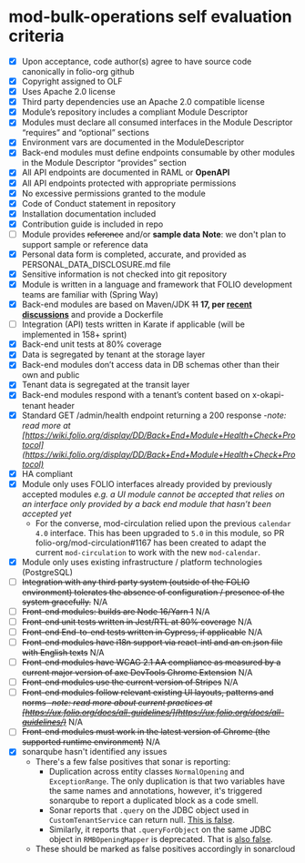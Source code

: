 # mod-bulk-operations self evaluation criteria

- [x] Upon acceptance, code author(s) agree to have source code canonically in folio-org github
- [x] Copyright assigned to OLF
- [x] Uses Apache 2.0 license
- [x] Third party dependencies use an Apache 2.0 compatible license
- [x] Module’s repository includes a compliant Module Descriptor
- [x] Modules must declare all consumed interfaces in the Module Descriptor “requires” and “optional” sections
- [x] Environment vars are documented in the ModuleDescriptor
- [x] Back-end modules must define endpoints consumable by other modules in the Module Descriptor “provides” section
- [x] All API endpoints are documented in RAML or **OpenAPI**
- [x] All API endpoints protected with appropriate permissions
- [x] No excessive permissions granted to the module
- [x] Code of Conduct statement in repository
- [x] Installation documentation included
- [x] Contribution guide is included in repo
- [ ] Module provides ~~reference~~ and/or **sample data** **Note**: we don't plan to support sample or reference data
- [x] Personal data form is completed, accurate, and provided as PERSONAL_DATA_DISCLOSURE.md file
- [x] Sensitive information is not checked into git repository
- [x] Module is written in a language and framework that FOLIO development teams are familiar with
      (Spring Way)
- [x] Back-end modules are based on Maven/JDK ~~11~~ **17, per
      [recent discussions](https://folio-project.slack.com/archives/C58TABALV/p1658913892197899?thread_ts=1658334995.769609&cid=C58TABALV)**
      and provide a Dockerfile
- [ ] Integration (API) tests written in Karate if applicable (will be implemented in 158+ sprint)
- [x] Back-end unit tests at 80% coverage
- [x] Data is segregated by tenant at the storage layer
- [x] Back-end modules don’t access data in DB schemas other than their own and public
- [x] Tenant data is segregated at the transit layer
- [x] Back-end modules respond with a tenant’s content based on x-okapi-tenant header
- [x] Standard GET /admin/health endpoint returning a 200 response -_note: read more at
      [https://wiki.folio.org/display/DD/Back+End+Module+Health+Check+Protocol](https://wiki.folio.org/display/DD/Back+End+Module+Health+Check+Protocol)_
- [x] HA compliant
- [x] Module only uses FOLIO interfaces already provided by previously accepted modules _e.g. a UI
      module cannot be accepted that relies on an interface only provided by a back end module that
      hasn’t been accepted yet_
  - For the converse, mod-circulation relied upon the previous `calendar 4.0` interface. This has
    been upgraded to `5.0` in this module, so PR folio-org/mod-circulation#1167 has been created to
    adapt the current `mod-circulation` to work with the new `mod-calendar`.
- [x] Module only uses existing infrastructure / platform technologies (PostgreSQL)
- [ ] ~~Integration with any third party system (outside of the FOLIO environment) tolerates the
      absence of configuration / presence of the system gracefully.~~ N/A
- [ ] ~~Front-end modules: builds are Node 16/Yarn 1~~ N/A
- [ ] ~~Front-end unit tests written in Jest/RTL at 80% coverage~~ N/A
- [ ] ~~Front-end End-to-end tests written in Cypress, if applicable~~ N/A
- [ ] ~~Front-end modules have i18n support via react-intl and an en.json file with English texts~~
      N/A
- [ ] ~~Front-end modules have WCAG 2.1 AA compliance as measured by a current major version of axe
      DevTools Chrome Extension~~ N/A
- [ ] ~~Front-end modules use the current version of Stripes~~ N/A
- [ ] ~~Front-end modules follow relevant existing UI layouts, patterns and norms -_note: read more
      about current practices at
      [https://ux.folio.org/docs/all-guidelines/](https://ux.folio.org/docs/all-guidelines/)_~~ N/A
- [ ] ~~Front-end modules must work in the latest version of Chrome (the supported runtime
      environment)~~ N/A
- [x] sonarqube hasn't identified any issues
  - There's a few false positives that sonar is reporting:
    - Duplication across entity classes `NormalOpening` and `ExceptionRange`. The only duplication
      is that two variables have the same names and annotations, however, it's triggered sonarqube
      to report a duplicated block as a code smell.
    - Sonar reports that `.query` on the JDBC object used in `CustomTenantService` can return null.
      [This is false](https://docs.spring.io/spring-framework/docs/current/javadoc-api/org/springframework/jdbc/core/JdbcOperations.html#query-java.lang.String-org.springframework.jdbc.core.RowMapper-).
    - Similarly, it reports that `.queryForObject` on the same JDBC object in `RMBOpeningMapper` is
      deprecated. That is
      [also false](https://docs.spring.io/spring-framework/docs/current/javadoc-api/org/springframework/jdbc/core/JdbcOperations.html#query-java.lang.String-org.springframework.jdbc.core.RowMapper-).
  - These should be marked as false positives accordingly in sonarcloud
